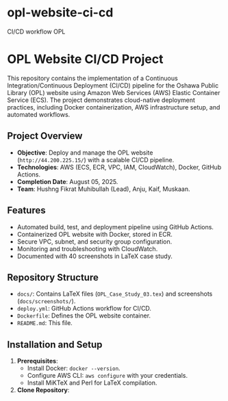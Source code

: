 # opl-website-ci-cd
CI/CD workflow OPL
# OPL Website CI/CD Project

This repository contains the implementation of a Continuous Integration/Continuous Deployment (CI/CD) pipeline for the Oshawa Public Library (OPL) website using Amazon Web Services (AWS) Elastic Container Service (ECS). The project demonstrates cloud-native deployment practices, including Docker containerization, AWS infrastructure setup, and automated workflows.

## Project Overview
- **Objective**: Deploy and manage the OPL website (`http://44.200.225.15/`) with a scalable CI/CD pipeline.
- **Technologies**: AWS (ECS, ECR, VPC, IAM, CloudWatch), Docker, GitHub Actions.
- **Completion Date**: August 05, 2025.
- **Team**: Hushng Fikrat Muhibullah (Lead), Anju, Kaif, Muskaan.

## Features
- Automated build, test, and deployment pipeline using GitHub Actions.
- Containerized OPL website with Docker, stored in ECR.
- Secure VPC, subnet, and security group configuration.
- Monitoring and troubleshooting with CloudWatch.
- Documented with 40 screenshots in LaTeX case study.

## Repository Structure
- `docs/`: Contains LaTeX files (`OPL_Case_Study_03.tex`) and screenshots (`docs/screenshots/`).
- `deploy.yml`: GitHub Actions workflow for CI/CD.
- `Dockerfile`: Defines the OPL website container.
- `README.md`: This file.

## Installation and Setup
1. **Prerequisites**:
   - Install Docker: `docker --version`.
   - Configure AWS CLI: `aws configure` with your credentials.
   - Install MiKTeX and Perl for LaTeX compilation.
2. **Clone Repository**:
